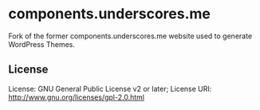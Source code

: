# components.underscores.me

Fork of the former components.underscores.me website used to generate WordPress Themes.

## License
License: GNU General Public License v2 or later;
License URI: http://www.gnu.org/licenses/gpl-2.0.html
